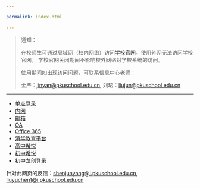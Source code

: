 ```yaml
---

permalink: index.html

---
```


> 通知：
>
> 在校师生可通过局域网（校内网络）访问[学校官网](http://www.pkuschool.edu.cn/)。使用外网无法访问学校官网。
> 学校官网关闭期间不影响校外网络对学校系统的访问。
>
> 使用期间如出现访问问题，可联系信息中心老师：
>
> 金严：<jinyan@pkuschool.edu.cn>, 刘珺：<liujun@pkuschool.edu.cn>

---

- [单点登录](http://bdfz-cas.pkuschool.edu.cn/)
- [内网](http://portal.pkuschool.edu.cn/)
- [邮箱](http://mail.pkuschool.edu.cn)
- [OA](http://oa.pkuschool.edu.cn/)
- [Office 365](https://portal.office.com)
- [清华教育平台](http://course.pkuschool.edu.cn/)
- [高中希悦](http://bdfz.seiue.com)
- [初中希悦](https://passport.seiue.com/login?school_id=62&chosen=1&force=1)
- [初中龙创登录](http://cms.pkuschool.edu.cn/cz/)

		
针对此网页的反馈：<shenjunyang@i.pkuschool.edu.cn>, <liuyuchen1@i.pkuschool.edu.cn>
